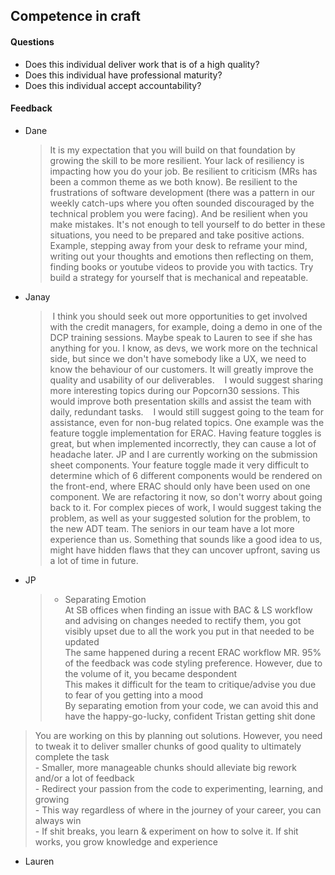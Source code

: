 ## Competence in craft

#### Questions

- Does this individual deliver work that is of a high quality?
- Does this individual have professional maturity?
- Does this individual accept accountability?

#### Feedback

- Dane
  > It is my expectation that you will build on that foundation by growing the skill to be more resilient. Your lack of resiliency is impacting how you do your job. Be resilient to criticism (MRs has been a common theme as we both know). Be resilient to the frustrations of software development (there was a pattern in our weekly catch-ups where you often sounded discouraged by the technical problem you were facing). And be resilient when you make mistakes. It's not enough to tell yourself to do better in these situations, you need to be prepared and take positive actions. Example, stepping away from your desk to reframe your mind, writing out your thoughts and emotions then reflecting on them, finding books or youtube videos to provide you with tactics. Try build a strategy for yourself that is mechanical and repeatable.
  
- Janay
  >  I think you should seek out more opportunities to get involved with the credit managers, for example, doing a demo in one of the DCP training sessions. Maybe speak to Lauren to see if she has anything for you. I know, as devs, we work more on the technical side, but since we don't have somebody like a UX, we need to know the behaviour of our customers. It will greatly improve the quality and usability of our deliverables.
  >  
  >  I would suggest sharing more interesting topics during our Popcorn30 sessions. This would improve both presentation skills and assist the team with daily, redundant tasks.
  >  
  >  I would still suggest going to the team for assistance, even for non-bug related topics. One example was the feature toggle implementation for ERAC. Having feature toggles is great, but when implemented incorrectly, they can cause a lot of headache later. JP and I are currently working on the submission sheet components. Your feature toggle made it very difficult to determine which of 6 different components would be rendered on the front-end, where ERAC should only have been used on one component. We are refactoring it now, so don't worry about going back to it. For complex pieces of work, I would suggest taking the problem, as well as your suggested solution for the problem, to the new ADT team. The seniors in our team have a lot more experience than us. Something that sounds like a good idea to us, might have hidden flaws that they can uncover upfront, saving us a lot of time in future.

- JP
  > - Separating Emotion  
	At SB offices when finding an issue with BAC & LS workflow and advising on changes needed to rectify them, you got visibly upset due to all the work you put in that needed to be updated  
	The same happened during a recent ERAC workflow MR. 95% of the feedback was code styling preference. However, due to the volume of it, you became despondent  
	This makes it difficult for the team to critique/advise you due to fear of you getting into a mood  
	By separating emotion from your code, we can avoid this and have the happy-go-lucky, confident Tristan getting shit done 
	 
>	You are working on this by planning out solutions. However, you need to tweak it to deliver smaller chunks of good quality to ultimately complete the task  
	- Smaller, more manageable chunks should alleviate big rework and/or a lot of feedback  
	- Redirect your passion from the code to experimenting, learning, and growing  
	- This way regardless of where in the journey of your career, you can always win  
	- If shit breaks, you learn & experiment on how to solve it. If shit works, you grow knowledge and experience
	  

- Lauren
  > 